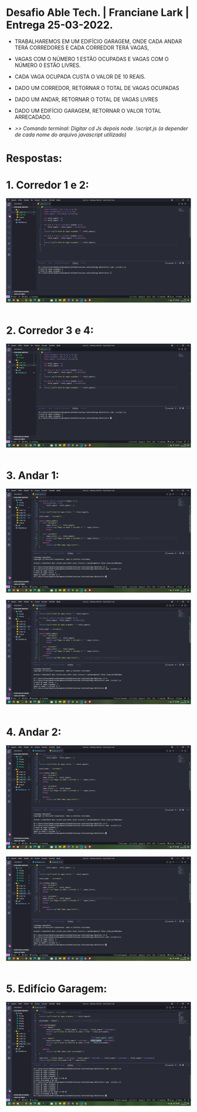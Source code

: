 # Desafio Able Tech. | Franciane Lark | Entrega 25-03-2022.

- TRABALHAREMOS EM UM EDIFÍCIO GARAGEM, ONDE CADA ANDAR TERÁ CORREDORES E CADA CORREDOR TERÁ VAGAS, 
- VAGAS COM O NÚMERO 1 ESTÃO OCUPADAS E VAGAS COM O NÚMERO 0 ESTÃO LIVRES. 
- CADA VAGA OCUPADA CUSTA O VALOR DE 10 REAIS.
- DADO UM CORREDOR, RETORNAR O TOTAL DE VAGAS OCUPADAS
- DADO UM ANDAR, RETORNAR O TOTAL DE VAGAS LIVRES
- DADO UM EDIFÍCIO GARAGEM, RETORNAR O VALOR TOTAL ARRECADADO.

- <i> >> Comando terminal: Digitar cd Js depois node .\script.js (a depender de cada nome do arquivo javascript utilizado)</i>

# Respostas:

# 1. Corredor 1 e 2:
<img src="./image/01.png" >
<br><br>

# 2. Corredor 3 e 4:
<img src="./image/02.png">
<br><br>

# 3. Andar 1:
<img src="./image/03.png" >
<br><br>

<img src="./image/04.png" >
<br><br>

# 4. Andar 2:
<img src="./image/05.png" >
<br><br>

<img src="./image/06.png" >
<br><br>

# 5. Edifício Garagem:
<img src="./image/07.png" >
<br><br>